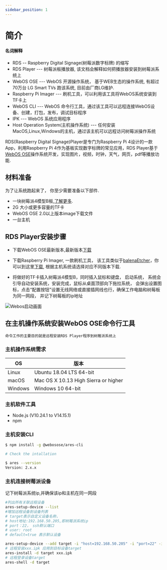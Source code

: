 ```yaml
---
sidebar_position: 1
---
```


# 简介

#### 名词解释
  * RDS -- Raspberry Digital Signage(树莓派数字标牌) 的缩写
  * RDS Player --- 树莓派板播放器, 该文档会解释如何把播放器安装到树莓派系统上
  * WebOS OSE --- WebOS 开源操作系统， 基于WEB生态的操作系统, 有超过70万台 LG Smart TVs 跑该系统, 目前由厂商LG维护.
  * Raspberry Pi Imager --- 刷机工具，可以利用该工具将WebOS系统安装到TF卡上
  * WebOS CLI --- WebOS 命令行工具，通过该工具可以远程连接WebOS设备、创建，打包，发布，调试目标程序
  * IPK --- WebOS 系统应用程序
  * Host Operation System(主机操作系统) --- 任何安装MacOS,Linux,Windows的主机，通过该主机可以远程访问树莓派操作系统

RDS(Raspberry Digital Signage)Player是专门为Raspberry Pi 4设计的一款App，利用Raspberry Pi 4作为基板实现数字标牌的常见应用，RDS Player基于[WebOS OSE](https://www.webosose.org/)操作系统开发，实现图片，视频，时钟，天气，网页，pdf等播放功能.

## 材料准备

为了让系统跑起来了， 你至少需要准备以下部件.

- 一块树莓派4模型B板,[了解更多](#).
- 2G 大小或更多容量的TF卡
- WebOS OSE 2.0以上版本image下载文件
- 一台主机

## RDS Player安装步骤

* 下载WebOS OSE最新版本,最新版本[下载](http://build.webos-ports.org/webosose/)
* 下载Raspberry Pi Imager, 一款刷机工具， 该工具类似于[balenaEtcher](https://www.balena.io/etcher/)，你可以到这里[下载](https://www.raspberrypi.com/software/), 根据主机系统请选择对应不同版本下载.


* 将做好的TF卡插入树莓派4模型B，同时插入鼠标和键盘， 启动系统， 系统会引导自动安装系统，安装完成，鼠标从桌面顶部向下拖拉系统， 会弹出设置图标，点击“配置按钮"设置无线网络或直接插网线也行，确保工作电脑和树莓板为同一网段， 并记下树莓板的ip地址

![Webos启动画面](/img/webosose-2_0-bootup-launcher.jpeg)

## 在主机操作系统安装WebOS OSE命令行工具
  
    命令工作的主要目的就是远程安装RDS Player程序到树莓派系统上

### 主机操作系统需求

| OS      | 版本                                   |
| ------- |------------------------------------ |
| Linux   | Ubuntu 18.04 LTS 64-bit              |
| macOS   | Mac OS X 10.13 High Sierra or higher |
| Windows | Windows 10 64-bit                    |


### 主机软件工具

* Node.js (V10.24.1 to V14.15.1)
* npm


### 主机安装CLI

```sh
$ npm install -g @webosose/ares-cli

# Check the intallation

$ ares --version
Version: 2.x.x
```

### 主机连接树莓派设备

  记下树莓派系统ip,并确保该ip和主机在同一网段
```sh
#列出所有关联远程设备
ares-setup-device --list 
#增加远程设备到设备列表
# target表示自定义设备名称，
# host地址:192.168.50.205,即树莓派系统ip
# port：22， ssh默认端口
# user: root
# default=true 表示默认设备

ares-setup-device --add target -i "host=192.168.50.205" -i "port=22" -i "username=root" -i "default=true" 
# 远程安装xxx.ipk 应用到目标设备target
ares-install -d target xxx.ipk 
# 远程登录设备target
ares-shell -d target 

```

